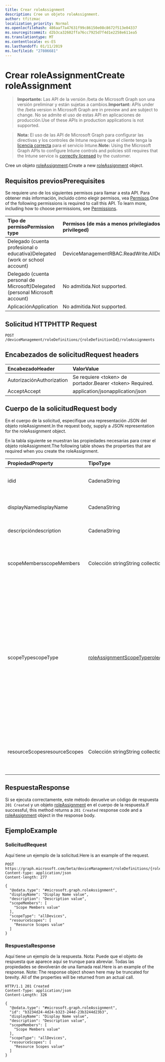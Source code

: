 ```yaml
---
title: Crear roleAssignment
description: Cree un objeto roleAssignment.
author: tfitzmac
localization_priority: Normal
ms.openlocfilehash: 486aaf7a47631f99c86150e08c8672f513e04337
ms.sourcegitcommit: d2b3ca32602ffa76cc7925d7f4d1e2258e611ea5
ms.translationtype: MT
ms.contentlocale: es-ES
ms.lasthandoff: 01/11/2019
ms.locfileid: "27806681"
---
```

# <a name="create-roleassignment"></a><span data-ttu-id="37f9b-103">Crear roleAssignment</span><span class="sxs-lookup"><span data-stu-id="37f9b-103">Create roleAssignment</span></span>

> <span data-ttu-id="37f9b-104">**Importante:** Las API de la versión /beta de Microsoft Graph son una versión preliminar y están sujetas a cambios.</span><span class="sxs-lookup"><span data-stu-id="37f9b-104">**Important:** APIs under the /beta version in Microsoft Graph are in preview and are subject to change.</span></span> <span data-ttu-id="37f9b-105">No se admite el uso de estas API en aplicaciones de producción.</span><span class="sxs-lookup"><span data-stu-id="37f9b-105">Use of these APIs in production applications is not supported.</span></span>

> <span data-ttu-id="37f9b-106">**Nota:** El uso de las API de Microsoft Graph para configurar las directivas y los controles de Intune requiere que el cliente tenga la [licencia correcta](https://go.microsoft.com/fwlink/?linkid=839381) para el servicio Intune.</span><span class="sxs-lookup"><span data-stu-id="37f9b-106">**Note:** Using the Microsoft Graph APIs to configure Intune controls and policies still requires that the Intune service is [correctly licensed](https://go.microsoft.com/fwlink/?linkid=839381) by the customer.</span></span>

<span data-ttu-id="37f9b-107">Cree un objeto [roleAssignment](../resources/intune-rbac-roleassignment.md).</span><span class="sxs-lookup"><span data-stu-id="37f9b-107">Create a new [roleAssignment](../resources/intune-rbac-roleassignment.md) object.</span></span>
## <a name="prerequisites"></a><span data-ttu-id="37f9b-108">Requisitos previos</span><span class="sxs-lookup"><span data-stu-id="37f9b-108">Prerequisites</span></span>
<span data-ttu-id="37f9b-p102">Se requiere uno de los siguientes permisos para llamar a esta API. Para obtener más información, incluido cómo elegir permisos, vea [Permisos](/graph/permissions-reference).</span><span class="sxs-lookup"><span data-stu-id="37f9b-p102">One of the following permissions is required to call this API. To learn more, including how to choose permissions, see [Permissions](/graph/permissions-reference).</span></span>

|<span data-ttu-id="37f9b-111">Tipo de permiso</span><span class="sxs-lookup"><span data-stu-id="37f9b-111">Permission type</span></span>|<span data-ttu-id="37f9b-112">Permisos (de más a menos privilegiados)</span><span class="sxs-lookup"><span data-stu-id="37f9b-112">Permissions (from most to least privileged)</span></span>|
|:---|:---|
|<span data-ttu-id="37f9b-113">Delegado (cuenta profesional o educativa)</span><span class="sxs-lookup"><span data-stu-id="37f9b-113">Delegated (work or school account)</span></span>|<span data-ttu-id="37f9b-114">DeviceManagementRBAC.ReadWrite.All</span><span class="sxs-lookup"><span data-stu-id="37f9b-114">DeviceManagementRBAC.ReadWrite.All</span></span>|
|<span data-ttu-id="37f9b-115">Delegado (cuenta personal de Microsoft)</span><span class="sxs-lookup"><span data-stu-id="37f9b-115">Delegated (personal Microsoft account)</span></span>|<span data-ttu-id="37f9b-116">No admitida.</span><span class="sxs-lookup"><span data-stu-id="37f9b-116">Not supported.</span></span>|
|<span data-ttu-id="37f9b-117">Aplicación</span><span class="sxs-lookup"><span data-stu-id="37f9b-117">Application</span></span>|<span data-ttu-id="37f9b-118">No admitida.</span><span class="sxs-lookup"><span data-stu-id="37f9b-118">Not supported.</span></span>|

## <a name="http-request"></a><span data-ttu-id="37f9b-119">Solicitud HTTP</span><span class="sxs-lookup"><span data-stu-id="37f9b-119">HTTP Request</span></span>
<!-- {
  "blockType": "ignored"
}
-->
``` http
POST /deviceManagement/roleDefinitions/{roleDefinitionId}/roleAssignments
```

## <a name="request-headers"></a><span data-ttu-id="37f9b-120">Encabezados de solicitud</span><span class="sxs-lookup"><span data-stu-id="37f9b-120">Request headers</span></span>
|<span data-ttu-id="37f9b-121">Encabezado</span><span class="sxs-lookup"><span data-stu-id="37f9b-121">Header</span></span>|<span data-ttu-id="37f9b-122">Valor</span><span class="sxs-lookup"><span data-stu-id="37f9b-122">Value</span></span>|
|:---|:---|
|<span data-ttu-id="37f9b-123">Autorización</span><span class="sxs-lookup"><span data-stu-id="37f9b-123">Authorization</span></span>|<span data-ttu-id="37f9b-124">Se requiere &lt;token&gt; de portador.</span><span class="sxs-lookup"><span data-stu-id="37f9b-124">Bearer &lt;token&gt; Required.</span></span>|
|<span data-ttu-id="37f9b-125">Accept</span><span class="sxs-lookup"><span data-stu-id="37f9b-125">Accept</span></span>|<span data-ttu-id="37f9b-126">application/json</span><span class="sxs-lookup"><span data-stu-id="37f9b-126">application/json</span></span>|

## <a name="request-body"></a><span data-ttu-id="37f9b-127">Cuerpo de la solicitud</span><span class="sxs-lookup"><span data-stu-id="37f9b-127">Request body</span></span>
<span data-ttu-id="37f9b-128">En el cuerpo de la solicitud, especifique una representación JSON del objeto roleAssignment.</span><span class="sxs-lookup"><span data-stu-id="37f9b-128">In the request body, supply a JSON representation for the roleAssignment object.</span></span>

<span data-ttu-id="37f9b-129">En la tabla siguiente se muestran las propiedades necesarias para crear el objeto roleAssignment.</span><span class="sxs-lookup"><span data-stu-id="37f9b-129">The following table shows the properties that are required when you create the roleAssignment.</span></span>

|<span data-ttu-id="37f9b-130">Propiedad</span><span class="sxs-lookup"><span data-stu-id="37f9b-130">Property</span></span>|<span data-ttu-id="37f9b-131">Tipo</span><span class="sxs-lookup"><span data-stu-id="37f9b-131">Type</span></span>|<span data-ttu-id="37f9b-132">Descripción</span><span class="sxs-lookup"><span data-stu-id="37f9b-132">Description</span></span>|
|:---|:---|:---|
|<span data-ttu-id="37f9b-133">id</span><span class="sxs-lookup"><span data-stu-id="37f9b-133">id</span></span>|<span data-ttu-id="37f9b-134">Cadena</span><span class="sxs-lookup"><span data-stu-id="37f9b-134">String</span></span>|<span data-ttu-id="37f9b-135">Clave de la entidad.</span><span class="sxs-lookup"><span data-stu-id="37f9b-135">Key of the entity.</span></span> <span data-ttu-id="37f9b-136">Es de solo lectura y generada automáticamente.</span><span class="sxs-lookup"><span data-stu-id="37f9b-136">This is read-only and automatically generated.</span></span>|
|<span data-ttu-id="37f9b-137">displayName</span><span class="sxs-lookup"><span data-stu-id="37f9b-137">displayName</span></span>|<span data-ttu-id="37f9b-138">Cadena</span><span class="sxs-lookup"><span data-stu-id="37f9b-138">String</span></span>|<span data-ttu-id="37f9b-139">El nombre descriptivo o para mostrar de la asignación de roles.</span><span class="sxs-lookup"><span data-stu-id="37f9b-139">The display or friendly name of the role Assignment.</span></span>|
|<span data-ttu-id="37f9b-140">descripción</span><span class="sxs-lookup"><span data-stu-id="37f9b-140">description</span></span>|<span data-ttu-id="37f9b-141">Cadena</span><span class="sxs-lookup"><span data-stu-id="37f9b-141">String</span></span>|<span data-ttu-id="37f9b-142">Descripción de la asignación de roles.</span><span class="sxs-lookup"><span data-stu-id="37f9b-142">Description of the Role Assignment.</span></span>|
|<span data-ttu-id="37f9b-143">scopeMembers</span><span class="sxs-lookup"><span data-stu-id="37f9b-143">scopeMembers</span></span>|<span data-ttu-id="37f9b-144">Colección string</span><span class="sxs-lookup"><span data-stu-id="37f9b-144">String collection</span></span>|<span data-ttu-id="37f9b-145">Lista de identificadores de grupos de seguridad de miembros del ámbito de roles.</span><span class="sxs-lookup"><span data-stu-id="37f9b-145">List of ids of role scope member security groups.</span></span>  <span data-ttu-id="37f9b-146">Estos son los identificadores de Azure Active Directory.</span><span class="sxs-lookup"><span data-stu-id="37f9b-146">These are IDs from Azure Active Directory.</span></span>|
|<span data-ttu-id="37f9b-147">scopeType</span><span class="sxs-lookup"><span data-stu-id="37f9b-147">scopeType</span></span>|[<span data-ttu-id="37f9b-148">roleAssignmentScopeType</span><span class="sxs-lookup"><span data-stu-id="37f9b-148">roleAssignmentScopeType</span></span>](../resources/intune-rbac-roleassignmentscopetype.md)|<span data-ttu-id="37f9b-149">Especifica el tipo de ámbito para una asignación de roles.</span><span class="sxs-lookup"><span data-stu-id="37f9b-149">Specifies the type of scope for a Role Assignment.</span></span> <span data-ttu-id="37f9b-150">El tipo predeterminado 'ResourceScope' permite la asignación de ResourceScopes.</span><span class="sxs-lookup"><span data-stu-id="37f9b-150">Default type 'ResourceScope' allows assignment of ResourceScopes.</span></span> <span data-ttu-id="37f9b-151">Para 'AllDevices', 'AllLicensedUsers' y 'AllDevicesAndLicensedUsers', la propiedad ResourceScopes debería dejarse vacía.</span><span class="sxs-lookup"><span data-stu-id="37f9b-151">For 'AllDevices', 'AllLicensedUsers', and 'AllDevicesAndLicensedUsers', the ResourceScopes property should be left empty.</span></span> <span data-ttu-id="37f9b-152">Los valores posibles son: `resourceScope`, `allDevices`, `allLicensedUsers` y `allDevicesAndLicensedUsers`.</span><span class="sxs-lookup"><span data-stu-id="37f9b-152">Possible values are: `resourceScope`, `allDevices`, `allLicensedUsers`, `allDevicesAndLicensedUsers`.</span></span>|
|<span data-ttu-id="37f9b-153">resourceScopes</span><span class="sxs-lookup"><span data-stu-id="37f9b-153">resourceScopes</span></span>|<span data-ttu-id="37f9b-154">Colección string</span><span class="sxs-lookup"><span data-stu-id="37f9b-154">String collection</span></span>|<span data-ttu-id="37f9b-155">Lista de identificadores de grupos de seguridad de miembros del ámbito de roles.</span><span class="sxs-lookup"><span data-stu-id="37f9b-155">List of ids of role scope member security groups.</span></span>  <span data-ttu-id="37f9b-156">Estos son los identificadores de Azure Active Directory.</span><span class="sxs-lookup"><span data-stu-id="37f9b-156">These are IDs from Azure Active Directory.</span></span>|



## <a name="response"></a><span data-ttu-id="37f9b-157">Respuesta</span><span class="sxs-lookup"><span data-stu-id="37f9b-157">Response</span></span>
<span data-ttu-id="37f9b-158">Si se ejecuta correctamente, este método devuelve un código de respuesta `201 Created` y un objeto [roleAssignment](../resources/intune-rbac-roleassignment.md) en el cuerpo de la respuesta.</span><span class="sxs-lookup"><span data-stu-id="37f9b-158">If successful, this method returns a `201 Created` response code and a [roleAssignment](../resources/intune-rbac-roleassignment.md) object in the response body.</span></span>

## <a name="example"></a><span data-ttu-id="37f9b-159">Ejemplo</span><span class="sxs-lookup"><span data-stu-id="37f9b-159">Example</span></span>
### <a name="request"></a><span data-ttu-id="37f9b-160">Solicitud</span><span class="sxs-lookup"><span data-stu-id="37f9b-160">Request</span></span>
<span data-ttu-id="37f9b-161">Aquí tiene un ejemplo de la solicitud.</span><span class="sxs-lookup"><span data-stu-id="37f9b-161">Here is an example of the request.</span></span>
``` http
POST https://graph.microsoft.com/beta/deviceManagement/roleDefinitions/{roleDefinitionId}/roleAssignments
Content-type: application/json
Content-length: 277

{
  "@odata.type": "#microsoft.graph.roleAssignment",
  "displayName": "Display Name value",
  "description": "Description value",
  "scopeMembers": [
    "Scope Members value"
  ],
  "scopeType": "allDevices",
  "resourceScopes": [
    "Resource Scopes value"
  ]
}
```

### <a name="response"></a><span data-ttu-id="37f9b-162">Respuesta</span><span class="sxs-lookup"><span data-stu-id="37f9b-162">Response</span></span>
<span data-ttu-id="37f9b-p107">Aquí tiene un ejemplo de la respuesta. Nota: Puede que el objeto de respuesta que aparece aquí se trunque para abreviar. Todas las propiedades se devolverán de una llamada real.</span><span class="sxs-lookup"><span data-stu-id="37f9b-p107">Here is an example of the response. Note: The response object shown here may be truncated for brevity. All of the properties will be returned from an actual call.</span></span>
``` http
HTTP/1.1 201 Created
Content-Type: application/json
Content-Length: 326

{
  "@odata.type": "#microsoft.graph.roleAssignment",
  "id": "b3234d24-4d24-b323-244d-23b3244d23b3",
  "displayName": "Display Name value",
  "description": "Description value",
  "scopeMembers": [
    "Scope Members value"
  ],
  "scopeType": "allDevices",
  "resourceScopes": [
    "Resource Scopes value"
  ]
}
```





